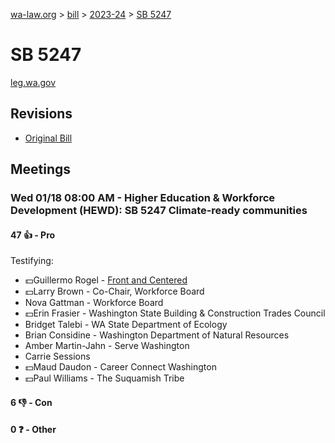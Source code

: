 [wa-law.org](/) > [bill](/bill/) > [2023-24](/bill/2023-24/) > [SB 5247](/bill/2023-24/sb/5247/)

# SB 5247
[leg.wa.gov](https://app.leg.wa.gov/billsummary?BillNumber=5247&Year=2023&Initiative=false)

## Revisions
* [Original Bill](1/)

## Meetings
### Wed 01/18 08:00 AM - Higher Education & Workforce Development (HEWD): SB 5247 Climate-ready communities
#### 47 👍 - Pro
Testifying:
* 💵Guillermo Rogel - [Front and Centered](/org/front_and_centered/)
* 💵Larry Brown - Co-Chair, Workforce Board
* Nova Gattman - Workforce Board
* 💵Erin Frasier - Washington State Building & Construction Trades Council
* Bridget Talebi - WA State Department of Ecology
* Brian Considine - Washington Department of Natural Resources
* Amber Martin-Jahn - Serve Washington
* Carrie Sessions
* 💵Maud Daudon - Career Connect Washington
* 💵Paul Williams - The Suquamish Tribe

#### 6 👎 - Con

#### 0 ❓ - Other
